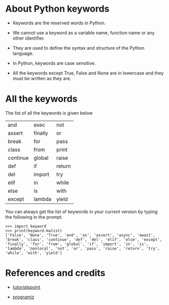 # About Python keywords

- Keywords are the reserved words in Python.

- We cannot use a keyword as a variable name, function name or any other identifier.

- They are used to define the syntax and structure of the Python language.

- In Python, keywords are case sensitive.

- All the keywords except True, False and None are in lowercase and they must be written as they are.

# All the keywords

The list of all the keywords is given below

<center>

|          |         |        |
| -------- | ------- | ------ |
| and      | exec    | not    |
| assert   | finally | or     |
| break    | for     | pass   |
| class    | from    | print  |
| continue | global  | raise  |
| def      | if      | return |
| del      | import  | try    |
| elif     | in      | while  |
| else     | is      | with   |
| except   | lambda  | yield  |

</center>

You can always get the list of keywords in your current version by typing the following in the prompt.

```
>>> import keyword
>>> print(keyword.kwlist)
['False', 'None', 'True', 'and', 'as', 'assert', 'async', 'await', 'break', 'class', 'continue', 'def', 'del', 'elif', 'else', 'except', 'finally', 'for', 'from', 'global', 'if', 'import', 'in', 'is', 'lambda', 'nonlocal', 'not', 'or', 'pass', 'raise', 'return', 'try', 'while', 'with', 'yield']
```

# References and credits

- [tutorialspoint](https://www.tutorialspoint.com/python/python_basic_syntax.htm)

- [programiz](https://www.programiz.com/python-programming/keyword-list)
